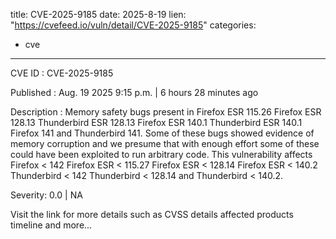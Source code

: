  
title: CVE-2025-9185
date: 2025-8-19
lien: "https://cvefeed.io/vuln/detail/CVE-2025-9185"
categories:
  - cve
---

CVE ID : CVE-2025-9185

Published :  Aug. 19
2025
9:15 p.m. | 6 hours
28 minutes ago

Description : Memory safety bugs present in Firefox ESR 115.26
Firefox ESR 128.13
Thunderbird ESR 128.13
Firefox ESR 140.1
Thunderbird ESR 140.1
Firefox 141 and Thunderbird 141. Some of these bugs showed evidence of memory corruption and we presume that with enough effort some of these could have been exploited to run arbitrary code. This vulnerability affects Firefox < 142
Firefox ESR < 115.27
Firefox ESR < 128.14
Firefox ESR < 140.2
Thunderbird < 142
Thunderbird < 128.14
and Thunderbird < 140.2.

Severity: 0.0 | NA

Visit the link for more details
such as CVSS details
affected products
timeline
and more...
